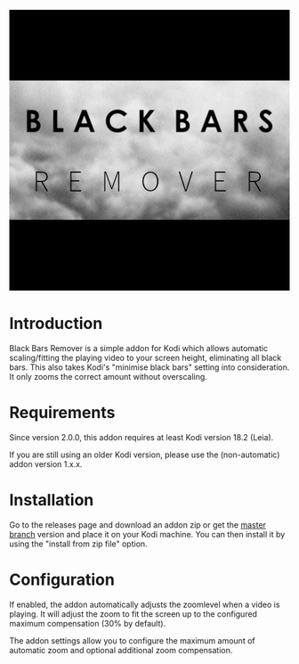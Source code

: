 ![](resources/icon.png)

# Introduction

Black Bars Remover is a simple addon for Kodi which allows automatic scaling/fitting the playing video to your screen height, eliminating all black bars.
This also takes Kodi's "minimise black bars" setting into consideration. It only zooms the correct amount without overscaling.

# Requirements

Since version 2.0.0, this addon requires at least Kodi version 18.2 (Leia).

If you are still using an older Kodi version, please use the (non-automatic) addon version 1.x.x.

# Installation

Go to the releases page and download an addon zip or get the [master branch](https://github.com/milaq/kodi_addon_blackbarsremover/archive/master.zip) version and place it on your Kodi machine. You can then install it by using the "install from zip file" option.

# Configuration

If enabled, the addon automatically adjusts the zoomlevel when a video is playing.
It will adjust the zoom to fit the screen up to the configured maximum compensation (30% by default).

The addon settings allow you to configure the maximum amount of automatic zoom and optional additional zoom compensation.
